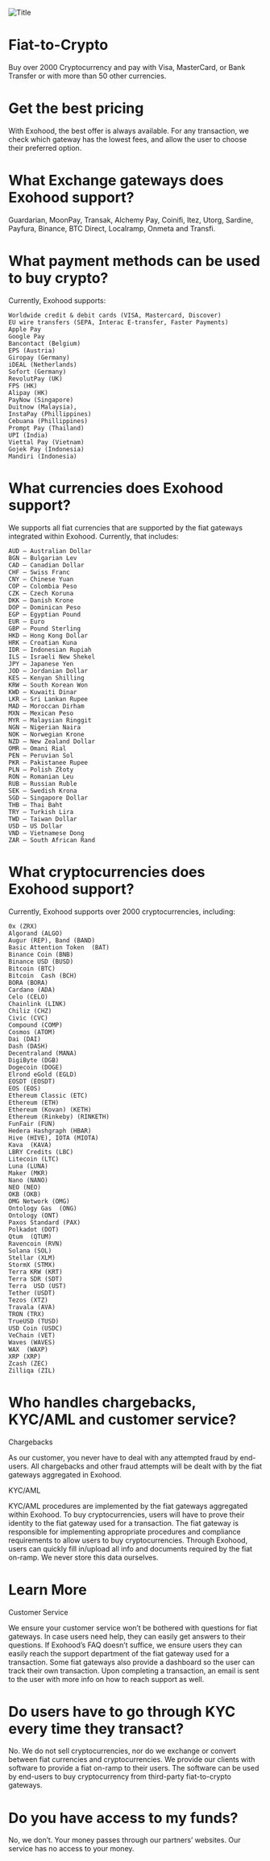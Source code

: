 ![Title](fiat_to_crypto.png)

# Fiat-to-Crypto
Buy over 2000 Cryptocurrency and pay with Visa, MasterCard, or Bank Transfer or with more than 50 other currencies.

# Get the best pricing
With Exohood, the best offer is always available. For any transaction, we check which gateway has the lowest fees, and allow the user to choose their preferred option.

# What Exchange gateways does Exohood support?
Guardarian, MoonPay, Transak, Alchemy Pay, Coinifi, Itez, Utorg, Sardine, Payfura, Binance, BTC Direct, Localramp, Onmeta and Transfi.

# What payment methods can be used to buy crypto?
Currently, Exohood supports:

    Worldwide credit & debit cards (VISA, Mastercard, Discover)
    EU wire transfers (SEPA, Interac E-transfer, Faster Payments)
    Apple Pay
    Google Pay
    Bancontact (Belgium)
    EPS (Austria)
    Giropay (Germany)
    iDEAL (Netherlands)
    Sofort (Germany)
    RevolutPay (UK)
    FPS (HK)
    Alipay (HK)
    PayNow (Singapore)
    Duitnow (Malaysia),
    InstaPay (Phillippines)
    Cebuana (Phillippines)
    Prompt Pay (Thailand)
    UPI (India)
    Viettal Pay (Vietnam)
    Gojek Pay (Indonesia)
    Mandiri (Indonesia)
    
# What currencies does Exohood support?
We supports all fiat currencies that are supported by the fiat gateways integrated within Exohood. Currently, that includes:

    AUD – Australian Dollar
    BGN – Bulgarian Lev
    CAD – Canadian Dollar
    CHF – Swiss Franc
    CNY – Chinese Yuan
    COP – Colombia Peso
    CZK – Czech Koruna
    DKK – Danish Krone
    DOP – Dominican Peso
    EGP – Egyptian Pound
    EUR – Euro
    GBP – Pound Sterling
    HKD – Hong Kong Dollar
    HRK – Croatian Kuna
    IDR – Indonesian Rupiah
    ILS – Israeli New Shekel
    JPY – Japanese Yen
    JOD – Jordanian Dollar
    KES – Kenyan Shilling
    KRW – South Korean Won
    KWD – Kuwaiti Dinar
    LKR – Sri Lankan Rupee
    MAD – Moroccan Dirham
    MXN – Mexican Peso
    MYR – Malaysian Ringgit
    NGN – Nigerian Naira
    NOK – Norwegian Krone
    NZD – New Zealand Dollar
    OMR – Omani Rial
    PEN – Peruvian Sol
    PKR – Pakistanee Rupee
    PLN – Polish Złoty
    RON – Romanian Leu
    RUB – Russian Ruble
    SEK – Swedish Krona
    SGD – Singapore Dollar
    THB – Thai Baht
    TRY – Turkish Lira
    TWD – Taiwan Dollar
    USD – US Dollar
    VND – Vietnamese Dong
    ZAR – South African Rand
    
# What cryptocurrencies does Exohood support?
Currently, Exohood supports over 2000 cryptocurrencies, including: 

    0x (ZRX) 
    Algorand (ALGO)
    Augur (REP), Band (BAND)
    Basic Attention Token  (BAT) 
    Binance Coin (BNB)
    Binance USD (BUSD) 
    Bitcoin (BTC) 
    Bitcoin  Cash (BCH) 
    BORA (BORA)
    Cardano (ADA) 
    Celo (CELO)
    Chainlink (LINK)
    Chiliz (CHZ)
    Civic (CVC)
    Compound (COMP)
    Cosmos (ATOM)
    Dai (DAI) 
    Dash (DASH)
    Decentraland (MANA)
    DigiByte (DGB)
    Dogecoin (DOGE) 
    Elrond eGold (EGLD)
    EOSDT (EOSDT)
    EOS (EOS)
    Ethereum Classic (ETC)
    Ethereum (ETH)
    Ethereum (Kovan) (KETH)
    Ethereum (Rinkeby) (RINKETH)
    FunFair (FUN)
    Hedera Hashgraph (HBAR)
    Hive (HIVE), IOTA (MIOTA)
    Kava  (KAVA)
    LBRY Credits (LBC)
    Litecoin (LTC)
    Luna (LUNA)
    Maker (MKR)
    Nano (NANO)
    NEO (NEO)
    OKB (OKB)
    OMG Network (OMG)
    Ontology Gas  (ONG)
    Ontology (ONT)
    Paxos Standard (PAX)
    Polkadot (DOT)
    Qtum  (QTUM)
    Ravencoin (RVN)
    Solana (SOL)
    Stellar (XLM)
    StormX (STMX)
    Terra KRW (KRT)
    Terra SDR (SDT)
    Terra  USD (UST)
    Tether (USDT)
    Tezos (XTZ)
    Travala (AVA)
    TRON (TRX)
    TrueUSD (TUSD)
    USD Coin (USDC)
    VeChain (VET)
    Waves (WAVES)
    WAX  (WAXP)
    XRP (XRP)
    Zcash (ZEC)
    Zilliqa (ZIL)
    
# Who handles chargebacks, KYC/AML and customer service?
Chargebacks

As  our customer, you never have to deal with any attempted fraud by end-users. All chargebacks and other fraud attempts will be dealt with  by the fiat gateways aggregated in Exohood.

KYC/AML

KYC/AML procedures are implemented by the fiat gateways aggregated within Exohood. To buy cryptocurrencies, users will have to prove their identity to the fiat gateway used for a transaction. The fiat gateway is responsible for implementing appropriate procedures and compliance requirements to allow users to buy cryptocurrencies. Through Exohood, users can quickly fill in/upload all info and documents required by the fiat on-ramp. We never store this data ourselves.

# Learn More

Customer Service  

We ensure your customer service won’t be bothered with questions for fiat gateways. In case users need help, they can easily get answers to their questions. If Exohood’s FAQ doesn’t suffice, we ensure users they can easily reach the support department of the fiat gateway used for a transaction. Some fiat gateways also provide a dashboard so the user can track their own transaction. Upon completing a transaction, an email is sent to the user with more info on how to reach support as well.

# Do users have to go through KYC every time they transact?
No. We do not sell cryptocurrencies, nor do we exchange or convert between fiat currencies and cryptocurrencies. We provide our clients with software to provide a fiat on-ramp to their users. The software can be used by end-users to buy cryptocurrency from third-party fiat-to-crypto gateways.

# Do you have access to my funds?
No, we don’t. Your money passes through our partners’ websites. Our service has no access to your money.
